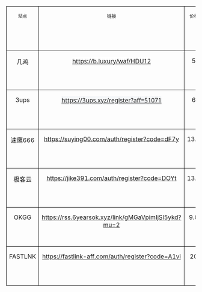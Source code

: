 <table class="MsoTableGrid" border="1" cellspacing="0" cellpadding="0" style="margin-left:-64.05pt;border-collapse:collapse;border:none">
 <tbody><tr style="height:78.0pt">
  <td width="58" valign="top" style="width:43.35pt;border:solid windowtext 1.0pt;
  padding:0cm 5.4pt 0cm 5.4pt;height:78.0pt">
  <p class="MsoNormal" align="center" style="text-align:center"><span style="font-size:9.0pt">站点</span></p>
  </td>
  <td width="274" valign="top" style="width:205.25pt;border:solid windowtext 1.0pt;
  border-left:none;padding:0cm 5.4pt 0cm 5.4pt;height:78.0pt">
  <p class="MsoNormal" align="center" style="text-align:center"><span style="font-size:9.0pt">链接</span></p>
  </td>
  <td width="57" valign="top" style="width:42.6pt;border:solid windowtext 1.0pt;
  border-left:none;padding:0cm 5.4pt 0cm 5.4pt;height:78.0pt">
  <p class="MsoNormal" align="center" style="text-align:center"><span style="font-size:9.0pt">价格<span lang="EN-US">(</span>最低<span lang="EN-US">)</span></span></p>
  </td>
  <td width="46" valign="top" style="width:34.35pt;border:solid windowtext 1.0pt;
  border-left:none;padding:0cm 5.4pt 0cm 5.4pt;height:78.0pt">
  <p class="MsoNormal" align="center" style="text-align:center"><span style="font-size:9.0pt">套餐流量</span></p>
  </td>
  <td width="45" valign="top" style="width:33.5pt;border:solid windowtext 1.0pt;
  border-left:none;padding:0cm 5.4pt 0cm 5.4pt;height:78.0pt">
  <p class="MsoNormal" align="center" style="text-align:center"><span style="font-size:9.0pt">套餐时长</span></p>
  </td>
  <td width="41" valign="top" style="width:30.8pt;border:solid windowtext 1.0pt;
  border-left:none;padding:0cm 5.4pt 0cm 5.4pt;height:78.0pt">
  <p class="MsoNormal" align="center" style="text-align:center"><span style="font-size:9.0pt">支持终端数</span></p>
  </td>
  <td width="66" valign="top" style="width:49.6pt;border:solid windowtext 1.0pt;
  border-left:none;padding:0cm 5.4pt 0cm 5.4pt;height:78.0pt">
  <p class="MsoNormal" align="center" style="text-align:center"><span style="font-size:9.0pt">速率</span></p>
  </td>
  <td width="53" valign="top" style="width:39.4pt;border:solid windowtext 1.0pt;
  border-left:none;padding:0cm 5.4pt 0cm 5.4pt;height:78.0pt">
  <p class="MsoNormal" align="center" style="text-align:center"><span style="font-size:9.0pt">站点描述</span></p>
  </td>
 </tr>
 <tr style="height:78.0pt">
  <td width="58" valign="top" style="width:43.35pt;border:solid windowtext 1.0pt;
  border-top:none;padding:0cm 5.4pt 0cm 5.4pt;height:78.0pt">
  <p class="MsoNormal" align="center" style="text-align:center">几鸡</p>
  </td>
  <td width="274" valign="top" style="width:205.25pt;border-top:none;border-left:
  none;border-bottom:solid windowtext 1.0pt;border-right:solid windowtext 1.0pt;
  padding:0cm 5.4pt 0cm 5.4pt;height:78.0pt">
  <p class="MsoNormal" align="center" style="text-align:center"><span lang="EN-US"><a href="https://b.luxury/waf/HDU12"><span style="font-family:&quot;Segoe UI&quot;,sans-serif;
  background:white;text-decoration:none">https://b.luxury/waf/HDU12</span></a></span></p>
  </td>
  <td width="57" valign="top" style="width:42.6pt;border-top:none;border-left:none;
  border-bottom:solid windowtext 1.0pt;border-right:solid windowtext 1.0pt;
  padding:0cm 5.4pt 0cm 5.4pt;height:78.0pt">
  <p class="MsoNormal" align="center" style="text-align:center"><span lang="EN-US">5RMB</span></p>
  </td>
  <td width="46" valign="top" style="width:34.35pt;border-top:none;border-left:
  none;border-bottom:solid windowtext 1.0pt;border-right:solid windowtext 1.0pt;
  padding:0cm 5.4pt 0cm 5.4pt;height:78.0pt">
  <p class="MsoNormal" align="center" style="text-align:center"><span lang="EN-US">300G</span></p>
  </td>
  <td width="45" valign="top" style="width:33.5pt;border-top:none;border-left:none;
  border-bottom:solid windowtext 1.0pt;border-right:solid windowtext 1.0pt;
  padding:0cm 5.4pt 0cm 5.4pt;height:78.0pt">
  <p class="MsoNormal" align="center" style="text-align:center"><span lang="EN-US">30Day</span></p>
  </td>
  <td width="41" valign="top" style="width:30.8pt;border-top:none;border-left:none;
  border-bottom:solid windowtext 1.0pt;border-right:solid windowtext 1.0pt;
  padding:0cm 5.4pt 0cm 5.4pt;height:78.0pt">
  <p class="MsoNormal" align="center" style="text-align:center"><span lang="EN-US">2</span></p>
  </td>
  <td width="66" valign="top" style="width:49.6pt;border-top:none;border-left:none;
  border-bottom:solid windowtext 1.0pt;border-right:solid windowtext 1.0pt;
  padding:0cm 5.4pt 0cm 5.4pt;height:78.0pt">
  <p class="MsoNormal" align="center" style="text-align:center"><span lang="EN-US">5Mbps</span></p>
  </td>
  <td width="53" valign="top" style="width:39.4pt;border-top:none;border-left:none;
  border-bottom:solid windowtext 1.0pt;border-right:solid windowtext 1.0pt;
  padding:0cm 5.4pt 0cm 5.4pt;height:78.0pt">
  <p class="MsoNormal" align="center" style="text-align:center"><span lang="EN-US">-</span></p>
  </td>
 </tr>
 <tr style="height:78.0pt">
  <td width="58" valign="top" style="width:43.35pt;border:solid windowtext 1.0pt;
  border-top:none;padding:0cm 5.4pt 0cm 5.4pt;height:78.0pt">
  <p class="MsoNormal" align="center" style="text-align:center"><span lang="EN-US">3ups</span></p>
  </td>
  <td width="274" valign="top" style="width:205.25pt;border-top:none;border-left:
  none;border-bottom:solid windowtext 1.0pt;border-right:solid windowtext 1.0pt;
  padding:0cm 5.4pt 0cm 5.4pt;height:78.0pt">
  <p class="MsoNormal" align="center" style="text-align:center"><span lang="EN-US"><a href="https://3ups.xyz/register?aff=51071"><span style="font-family:&quot;Segoe UI&quot;,sans-serif;
  background:#F6F8FA">https://3ups.xyz/register?aff=51071</span></a></span></p>
  </td>
  <td width="57" valign="top" style="width:42.6pt;border-top:none;border-left:none;
  border-bottom:solid windowtext 1.0pt;border-right:solid windowtext 1.0pt;
  padding:0cm 5.4pt 0cm 5.4pt;height:78.0pt">
  <p class="MsoNormal" align="center" style="text-align:center"><span lang="EN-US">6RMB</span></p>
  </td>
  <td width="46" valign="top" style="width:34.35pt;border-top:none;border-left:
  none;border-bottom:solid windowtext 1.0pt;border-right:solid windowtext 1.0pt;
  padding:0cm 5.4pt 0cm 5.4pt;height:78.0pt">
  <p class="MsoNormal" align="center" style="text-align:center"><span lang="EN-US">60G</span></p>
  </td>
  <td width="45" valign="top" style="width:33.5pt;border-top:none;border-left:none;
  border-bottom:solid windowtext 1.0pt;border-right:solid windowtext 1.0pt;
  padding:0cm 5.4pt 0cm 5.4pt;height:78.0pt">
  <p class="MsoNormal" align="center" style="text-align:center"><span lang="EN-US">60Day</span></p>
  </td>
  <td width="41" valign="top" style="width:30.8pt;border-top:none;border-left:none;
  border-bottom:solid windowtext 1.0pt;border-right:solid windowtext 1.0pt;
  padding:0cm 5.4pt 0cm 5.4pt;height:78.0pt">
  <p class="MsoNormal" align="center" style="text-align:center"><span lang="EN-US">-</span></p>
  </td>
  <td width="66" valign="top" style="width:49.6pt;border-top:none;border-left:none;
  border-bottom:solid windowtext 1.0pt;border-right:solid windowtext 1.0pt;
  padding:0cm 5.4pt 0cm 5.4pt;height:78.0pt">
  <p class="MsoNormal" align="center" style="text-align:center"><span lang="EN-US">-</span></p>
  </td>
  <td width="53" valign="top" style="width:39.4pt;border-top:none;border-left:none;
  border-bottom:solid windowtext 1.0pt;border-right:solid windowtext 1.0pt;
  padding:0cm 5.4pt 0cm 5.4pt;height:78.0pt">
  <p class="MsoNormal" align="center" style="text-align:center"><span lang="EN-US">-</span></p>
  </td>
 </tr>
 <tr style="height:78.0pt">
  <td width="58" valign="top" style="width:43.35pt;border:solid windowtext 1.0pt;
  border-top:none;padding:0cm 5.4pt 0cm 5.4pt;height:78.0pt">
  <p class="MsoNormal" align="center" style="text-align:center">速鹰<span lang="EN-US">666</span></p>
  </td>
  <td width="274" valign="top" style="width:205.25pt;border-top:none;border-left:
  none;border-bottom:solid windowtext 1.0pt;border-right:solid windowtext 1.0pt;
  padding:0cm 5.4pt 0cm 5.4pt;height:78.0pt">
  <p class="MsoNormal" align="center" style="text-align:center"><span lang="EN-US"><a href="https://suying00.com/auth/register?code=dF7y">https://suying00.com/auth/register?code=dF7y</a></span></p>
  </td>
  <td width="57" valign="top" style="width:42.6pt;border-top:none;border-left:none;
  border-bottom:solid windowtext 1.0pt;border-right:solid windowtext 1.0pt;
  padding:0cm 5.4pt 0cm 5.4pt;height:78.0pt">
  <p class="MsoNormal" align="center" style="text-align:center"><span lang="EN-US">13.9RMB</span></p>
  </td>
  <td width="46" valign="top" style="width:34.35pt;border-top:none;border-left:
  none;border-bottom:solid windowtext 1.0pt;border-right:solid windowtext 1.0pt;
  padding:0cm 5.4pt 0cm 5.4pt;height:78.0pt">
  <p class="MsoNormal" align="center" style="text-align:center"><span lang="EN-US">100GB</span></p>
  </td>
  <td width="45" valign="top" style="width:33.5pt;border-top:none;border-left:none;
  border-bottom:solid windowtext 1.0pt;border-right:solid windowtext 1.0pt;
  padding:0cm 5.4pt 0cm 5.4pt;height:78.0pt">
  <p class="MsoNormal" align="center" style="text-align:center"><span lang="EN-US">30Day</span></p>
  </td>
  <td width="41" valign="top" style="width:30.8pt;border-top:none;border-left:none;
  border-bottom:solid windowtext 1.0pt;border-right:solid windowtext 1.0pt;
  padding:0cm 5.4pt 0cm 5.4pt;height:78.0pt">
  <p class="MsoNormal" align="center" style="text-align:center"><span lang="EN-US">3</span></p>
  </td>
  <td width="66" valign="top" style="width:49.6pt;border-top:none;border-left:none;
  border-bottom:solid windowtext 1.0pt;border-right:solid windowtext 1.0pt;
  padding:0cm 5.4pt 0cm 5.4pt;height:78.0pt">
  <p class="MsoNormal" align="center" style="text-align:center"><span lang="EN-US">60Mbps</span></p>
  </td>
  <td width="53" valign="top" style="width:39.4pt;border-top:none;border-left:none;
  border-bottom:solid windowtext 1.0pt;border-right:solid windowtext 1.0pt;
  padding:0cm 5.4pt 0cm 5.4pt;height:78.0pt">
  <p class="MsoNormal" align="center" style="text-align:center"><span lang="EN-US">-</span></p>
  </td>
 </tr>
 <tr style="height:78.0pt">
  <td width="58" valign="top" style="width:43.35pt;border:solid windowtext 1.0pt;
  border-top:none;padding:0cm 5.4pt 0cm 5.4pt;height:78.0pt">
  <p class="MsoNormal" align="center" style="text-align:center">极客云</p>
  </td>
  <td width="274" valign="top" style="width:205.25pt;border-top:none;border-left:
  none;border-bottom:solid windowtext 1.0pt;border-right:solid windowtext 1.0pt;
  padding:0cm 5.4pt 0cm 5.4pt;height:78.0pt">
  <p class="MsoNormal" align="center" style="text-align:center"><span lang="EN-US"><a href="https://jike391.com/auth/register?code=DOYt">https://jike391.com/auth/register?code=DOYt</a></span></p>
  </td>
  <td width="57" valign="top" style="width:42.6pt;border-top:none;border-left:none;
  border-bottom:solid windowtext 1.0pt;border-right:solid windowtext 1.0pt;
  padding:0cm 5.4pt 0cm 5.4pt;height:78.0pt">
  <p class="MsoNormal" align="center" style="text-align:center"><span lang="EN-US">13.9RMB</span></p>
  </td>
  <td width="46" valign="top" style="width:34.35pt;border-top:none;border-left:
  none;border-bottom:solid windowtext 1.0pt;border-right:solid windowtext 1.0pt;
  padding:0cm 5.4pt 0cm 5.4pt;height:78.0pt">
  <p class="MsoNormal" align="center" style="text-align:center"><span lang="EN-US">100GB</span></p>
  </td>
  <td width="45" valign="top" style="width:33.5pt;border-top:none;border-left:none;
  border-bottom:solid windowtext 1.0pt;border-right:solid windowtext 1.0pt;
  padding:0cm 5.4pt 0cm 5.4pt;height:78.0pt">
  <p class="MsoNormal" align="center" style="text-align:center"><span lang="EN-US">30Day</span></p>
  </td>
  <td width="41" valign="top" style="width:30.8pt;border-top:none;border-left:none;
  border-bottom:solid windowtext 1.0pt;border-right:solid windowtext 1.0pt;
  padding:0cm 5.4pt 0cm 5.4pt;height:78.0pt">
  <p class="MsoNormal" align="center" style="text-align:center"><span lang="EN-US">3</span></p>
  </td>
  <td width="66" valign="top" style="width:49.6pt;border-top:none;border-left:none;
  border-bottom:solid windowtext 1.0pt;border-right:solid windowtext 1.0pt;
  padding:0cm 5.4pt 0cm 5.4pt;height:78.0pt">
  <p class="MsoNormal" align="center" style="text-align:center"><span lang="EN-US">60Mbps</span></p>
  </td>
  <td width="53" valign="top" style="width:39.4pt;border-top:none;border-left:none;
  border-bottom:solid windowtext 1.0pt;border-right:solid windowtext 1.0pt;
  padding:0cm 5.4pt 0cm 5.4pt;height:78.0pt">
  <p class="MsoNormal" align="center" style="text-align:center"><span lang="EN-US">-</span></p>
  </td>
 </tr>
 <tr style="height:78.0pt">
  <td width="58" valign="top" style="width:43.35pt;border:solid windowtext 1.0pt;
  border-top:none;padding:0cm 5.4pt 0cm 5.4pt;height:78.0pt">
  <p class="MsoNormal" align="center" style="text-align:center"><span lang="EN-US">OKGG</span></p>
  </td>
  <td width="274" valign="top" style="width:205.25pt;border-top:none;border-left:
  none;border-bottom:solid windowtext 1.0pt;border-right:solid windowtext 1.0pt;
  padding:0cm 5.4pt 0cm 5.4pt;height:78.0pt">
  <p class="MsoNormal" align="center" style="text-align:center"><span lang="EN-US"><a href="https://rss.6yearsok.xyz/link/gMGaVpimIjSl5ykd?mu=2">https://rss.6yearsok.xyz/link/gMGaVpimIjSl5ykd?mu=2</a></span></p>
  </td>
  <td width="57" valign="top" style="width:42.6pt;border-top:none;border-left:none;
  border-bottom:solid windowtext 1.0pt;border-right:solid windowtext 1.0pt;
  padding:0cm 5.4pt 0cm 5.4pt;height:78.0pt">
  <p class="MsoNormal" align="center" style="text-align:center"><span lang="EN-US">9.8RMB</span></p>
  </td>
  <td width="46" valign="top" style="width:34.35pt;border-top:none;border-left:
  none;border-bottom:solid windowtext 1.0pt;border-right:solid windowtext 1.0pt;
  padding:0cm 5.4pt 0cm 5.4pt;height:78.0pt">
  <p class="MsoNormal" align="center" style="text-align:center"><span lang="EN-US">60GB</span></p>
  </td>
  <td width="45" valign="top" style="width:33.5pt;border-top:none;border-left:none;
  border-bottom:solid windowtext 1.0pt;border-right:solid windowtext 1.0pt;
  padding:0cm 5.4pt 0cm 5.4pt;height:78.0pt">
  <p class="MsoNormal" align="center" style="text-align:center"><span lang="EN-US">30Day</span></p>
  </td>
  <td width="41" valign="top" style="width:30.8pt;border-top:none;border-left:none;
  border-bottom:solid windowtext 1.0pt;border-right:solid windowtext 1.0pt;
  padding:0cm 5.4pt 0cm 5.4pt;height:78.0pt">
  <p class="MsoNormal" align="center" style="text-align:center"><span lang="EN-US">2</span></p>
  </td>
  <td width="66" valign="top" style="width:49.6pt;border-top:none;border-left:none;
  border-bottom:solid windowtext 1.0pt;border-right:solid windowtext 1.0pt;
  padding:0cm 5.4pt 0cm 5.4pt;height:78.0pt">
  <p class="MsoNormal" align="center" style="text-align:center"><span lang="EN-US">12Mbps</span></p>
  </td>
  <td width="53" valign="top" style="width:39.4pt;border-top:none;border-left:none;
  border-bottom:solid windowtext 1.0pt;border-right:solid windowtext 1.0pt;
  padding:0cm 5.4pt 0cm 5.4pt;height:78.0pt">
  <p class="MsoNormal" align="center" style="text-align:center"><span style="font-size:9.0pt">该站点包含<span lang="EN-US">0.01/0.03RMB</span>体验套餐</span></p>
  </td>
 </tr>
 <tr style="height:78.0pt">
  <td width="58" valign="top" style="width:43.35pt;border:solid windowtext 1.0pt;
  border-top:none;padding:0cm 5.4pt 0cm 5.4pt;height:78.0pt">
  <p class="MsoNormal" align="center" style="text-align:center"><span lang="EN-US">FASTLNK</span></p>
  </td>
  <td width="274" valign="top" style="width:205.25pt;border-top:none;border-left:
  none;border-bottom:solid windowtext 1.0pt;border-right:solid windowtext 1.0pt;
  padding:0cm 5.4pt 0cm 5.4pt;height:78.0pt">
  <p class="MsoNormal" align="center" style="text-align:center"><span lang="EN-US"><a href="https://fastlink-aff.com/auth/register?code=A1vi">https://fastlink-aff.com/auth/register?code=A1vi</a></span></p>
  </td>
  <td width="57" valign="top" style="width:42.6pt;border-top:none;border-left:none;
  border-bottom:solid windowtext 1.0pt;border-right:solid windowtext 1.0pt;
  padding:0cm 5.4pt 0cm 5.4pt;height:78.0pt">
  <p class="MsoNormal" align="center" style="text-align:center"><span lang="EN-US">20RMB</span></p>
  </td>
  <td width="46" valign="top" style="width:34.35pt;border-top:none;border-left:
  none;border-bottom:solid windowtext 1.0pt;border-right:solid windowtext 1.0pt;
  padding:0cm 5.4pt 0cm 5.4pt;height:78.0pt">
  <p class="MsoNormal" align="center" style="text-align:center"><span lang="EN-US">100GB</span></p>
  </td>
  <td width="45" valign="top" style="width:33.5pt;border-top:none;border-left:none;
  border-bottom:solid windowtext 1.0pt;border-right:solid windowtext 1.0pt;
  padding:0cm 5.4pt 0cm 5.4pt;height:78.0pt">
  <p class="MsoNormal" align="center" style="text-align:center"><span lang="EN-US">30Day</span></p>
  </td>
  <td width="41" valign="top" style="width:30.8pt;border-top:none;border-left:none;
  border-bottom:solid windowtext 1.0pt;border-right:solid windowtext 1.0pt;
  padding:0cm 5.4pt 0cm 5.4pt;height:78.0pt">
  <p class="MsoNormal" align="center" style="text-align:center"><span lang="EN-US" style="font-size:16.0pt;font-family:&quot;Arial&quot;,sans-serif;color:#333333;
  background:white">∞</span></p>
  </td>
  <td width="66" valign="top" style="width:49.6pt;border-top:none;border-left:none;
  border-bottom:solid windowtext 1.0pt;border-right:solid windowtext 1.0pt;
  padding:0cm 5.4pt 0cm 5.4pt;height:78.0pt">
  <p class="MsoNormal" align="center" style="text-align:center"><span lang="EN-US">5Gbs</span></p>
  </td>
  <td width="53" valign="top" style="width:39.4pt;border-top:none;border-left:none;
  border-bottom:solid windowtext 1.0pt;border-right:solid windowtext 1.0pt;
  padding:0cm 5.4pt 0cm 5.4pt;height:78.0pt">
  <p class="MsoNormal" align="center" style="text-align:center"><span lang="EN-US">-</span></p>
  </td>
 </tr>
</tbody></table>
